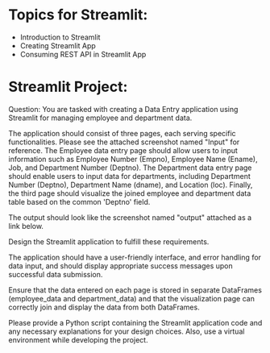 # Topics for Streamlit:
- Introduction to Streamlit
- Creating Streamlit App
- Consuming REST API in Streamlit App

# Streamlit Project:
Question: You are tasked with creating a Data Entry application using Streamlit for managing employee and department data. 

The application should consist of three pages, each serving specific functionalities. Please see the attached screenshot named "Input" for reference. 
The Employee data entry page should allow users to input information such as Employee Number (Empno), Employee Name (Ename), Job, and Department Number (Deptno). 
The Department data entry page should enable users to input data for departments, including Department Number (Deptno), Department Name (dname), and Location (loc). 
Finally, the third page should visualize the joined employee and department data table based on the common 'Deptno' field.

The output should look like the screenshot named "output" attached as a link below. 

Design the Streamlit application to fulfill these requirements. 

The application should have a user-friendly interface, and error handling for data input, and should display appropriate success messages upon successful data submission. 

Ensure that the data entered on each page is stored in separate DataFrames (employee_data and department_data) and that the visualization page can correctly join and display the data from both DataFrames.


Please provide a Python script containing the Streamlit application code and any necessary explanations for your design choices. Also, use a virtual environment while developing the project.